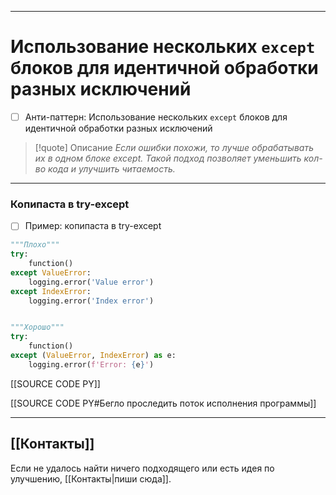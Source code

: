 ***
# Использование нескольких `except` блоков для идентичной обработки разных исключений
- [ ] Анти-паттерн: Использование нескольких `except` блоков для идентичной обработки разных исключений

>[!quote] Описание
_Если ошибки похожи, то лучше обрабатывать их в одном блоке except.
Такой подход позволяет уменьшить кол-во кода и улучшить читаемость._

***
### Копипаста в try-except
- [ ] Пример: копипаста в try-except

```python
"""Плохо"""
try:
    function()
except ValueError:
    logging.error('Value error')
except IndexError:
    logging.error('Index error')


"""Хорошо"""
try:
    function()
except (ValueError, IndexError) as e:
    logging.error(f'Error: {e}')
```

[[SOURCE CODE PY]]

[[SOURCE CODE PY#Бегло проследить поток исполнения программы]]

***
## [[Контакты]]
Если не удалось найти ничего подходящего или есть идея по улучшению, [[Контакты|пиши сюда]].
